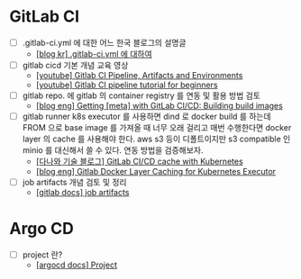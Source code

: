 # GitLab CI

- [ ] .gitlab-ci.yml 에 대한 어느 한국 블로그의 설명글
  - [[blog kr] .gitlab-ci.yml 에 대하여](https://assu10.github.io/dev/2020/10/09/gitlab-runner-3/)
- [ ] gitlab cicd 기본 개념 교육 영상
  - [[youtube] Gitlab CI Pipeline, Artifacts and Environments](https://www.youtube.com/watch?v=PCKDICEe10s)
  - [[youtube] Gitlab CI pipeline tutorial for beginners](https://www.youtube.com/watch?v=Jav4vbUrqII)
- [ ] gitlab repo. 에 gitlab 의 container registry 를 연동 및 활용 방법 검토
  - [[blog eng] Getting [meta] with GitLab CI/CD: Building build images](https://about.gitlab.com/blog/2019/08/28/building-build-images/)
- [ ] gitlab runner k8s executor 를 사용하면 dind 로 docker build 를 하는데 FROM 으로 base image 를 가져올 때 너무 오래 걸리고 매번 수행한다면 docker layer 의 cache 를 사용해야 한다. aws s3 등이 디폴트이지만 s3 compatible 인 minio 를 대신해서 쓸 수 있다. 연동 방법을 검증해보자.
  - [[다나와 기술 블로그] GitLab CI/CD cache with Kubernetes](https://danawalab.github.io/gitlab/2020/04/14/GitLab-CI-CD-cache-with-Kubernetes.html)
  - [[blog eng] Gitlab Docker Layer Caching for Kubernetes Executor](https://dev.to/liptanbiswas/gitlab-docker-layer-caching-for-kubernetes-executor-39ch)
- [ ] job artifacts 개념 검토 및 정리
  - [[gitlab docs] job artifacts](https://docs.gitlab.com/ee/ci/pipelines/job_artifacts.html)

# Argo CD

- [ ] project 란?
  - [[argocd docs] Project](https://argoproj.github.io/argo-cd/user-guide/projects/#projects)
